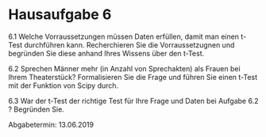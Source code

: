 # Hausaufgabe 6

6.1 Welche Vorraussetzungen müssen Daten erfüllen, damit man einen t-Test durchführen kann. Recherchieren Sie die Vorraussetzugnen und begründen Sie diese anhand Ihres Wissens über den t-Test.

6.2 Sprechen Männer mehr (in Anzahl von Sprechakten) als Frauen bei Ihrem Theaterstück? Formalisieren Sie die Frage und führen Sie einen t-Test mit der Funktion von Scipy durch.

6.3 War der t-Test der richtige Test für Ihre Frage und Daten bei Aufgabe 6.2 ? Begründen Sie.

Abgabetermin: 13.06.2019
